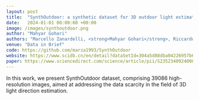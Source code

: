 ```yaml
---
layout: post
title:  "SynthOutdoor: a synthetic dataset for 3D outdoor light estimation"
date:   2024-01-01 00:00:00 +00:00
image: /images/synthoutdoor.png
author: "Mahyar Gohari"
authors: "Marcello Zanardelli, <strong>Mahyar Gohari</strong>, Riccardo Leonardi, Sergio Benini, Nicola Adami"
venue: "Data in Brief"
code: https://github.com/marza1993/SynthOutdoor
website: https://www.scidb.cn/en/detail?dataSetId=304a5d88dba04226957b6215c171c0c2
paper: https://www.sciencedirect.com/science/article/pii/S235234092400667X
---
```


In this work, we present SynthOutdoor dataset, comprising 39086 high-resolution images, aimed at addressing the data scarcity in the field of 3D light direction estimation.